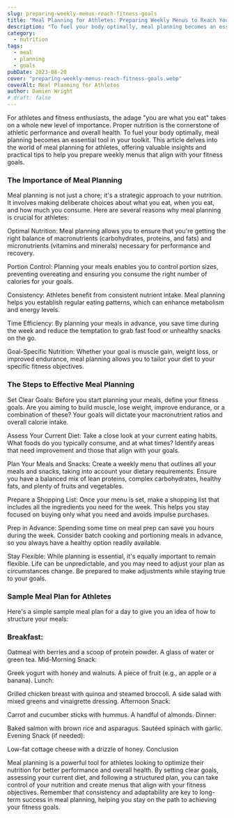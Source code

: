 ```yaml
---
slug: preparing-weekly-menus-reach-fitness-goals
title: "Meal Planning for Athletes: Preparing Weekly Menus to Reach Your Fitness Goals"
description: "To fuel your body optimally, meal planning becomes an essential tool in your toolkit."
category:
  - nutrition
tags:
  - meal
  - planning
  - goals
pubDate: 2023-08-20
cover: "preparing-weekly-menus-reach-fitness-goals.webp"
coverAlt: Meal Planning for Athletes
author: Damien Wright
# draft: false
---
```


For athletes and fitness enthusiasts, the adage "you are what you eat" takes on a whole new level of importance. Proper nutrition is the cornerstone of athletic performance and overall health. To fuel your body optimally, meal planning becomes an essential tool in your toolkit. This article delves into the world of meal planning for athletes, offering valuable insights and practical tips to help you prepare weekly menus that align with your fitness goals.

### The Importance of Meal Planning

Meal planning is not just a chore; it's a strategic approach to your nutrition. It involves making deliberate choices about what you eat, when you eat, and how much you consume. Here are several reasons why meal planning is crucial for athletes:

Optimal Nutrition: Meal planning allows you to ensure that you're getting the right balance of macronutrients (carbohydrates, proteins, and fats) and micronutrients (vitamins and minerals) necessary for performance and recovery.

Portion Control: Planning your meals enables you to control portion sizes, preventing overeating and ensuring you consume the right number of calories for your goals.

Consistency: Athletes benefit from consistent nutrient intake. Meal planning helps you establish regular eating patterns, which can enhance metabolism and energy levels.

Time Efficiency: By planning your meals in advance, you save time during the week and reduce the temptation to grab fast food or unhealthy snacks on the go.

Goal-Specific Nutrition: Whether your goal is muscle gain, weight loss, or improved endurance, meal planning allows you to tailor your diet to your specific fitness objectives.

### The Steps to Effective Meal Planning

Set Clear Goals: Before you start planning your meals, define your fitness goals. Are you aiming to build muscle, lose weight, improve endurance, or a combination of these? Your goals will dictate your macronutrient ratios and overall calorie intake.

Assess Your Current Diet: Take a close look at your current eating habits. What foods do you typically consume, and at what times? Identify areas that need improvement and those that align with your goals.

Plan Your Meals and Snacks: Create a weekly menu that outlines all your meals and snacks, taking into account your dietary requirements. Ensure you have a balanced mix of lean proteins, complex carbohydrates, healthy fats, and plenty of fruits and vegetables.

Prepare a Shopping List: Once your menu is set, make a shopping list that includes all the ingredients you need for the week. This helps you stay focused on buying only what you need and avoids impulse purchases.

Prep in Advance: Spending some time on meal prep can save you hours during the week. Consider batch cooking and portioning meals in advance, so you always have a healthy option readily available.

Stay Flexible: While planning is essential, it's equally important to remain flexible. Life can be unpredictable, and you may need to adjust your plan as circumstances change. Be prepared to make adjustments while staying true to your goals.

### Sample Meal Plan for Athletes

Here's a simple sample meal plan for a day to give you an idea of how to structure your meals:

### Breakfast:

Oatmeal with berries and a scoop of protein powder.
A glass of water or green tea.
Mid-Morning Snack:

Greek yogurt with honey and walnuts.
A piece of fruit (e.g., an apple or a banana).
Lunch:

Grilled chicken breast with quinoa and steamed broccoli.
A side salad with mixed greens and vinaigrette dressing.
Afternoon Snack:

Carrot and cucumber sticks with hummus.
A handful of almonds.
Dinner:

Baked salmon with brown rice and asparagus.
Sautéed spinach with garlic.
Evening Snack (if needed):

Low-fat cottage cheese with a drizzle of honey.
Conclusion

Meal planning is a powerful tool for athletes looking to optimize their nutrition for better performance and overall health. By setting clear goals, assessing your current diet, and following a structured plan, you can take control of your nutrition and create menus that align with your fitness objectives. Remember that consistency and adaptability are key to long-term success in meal planning, helping you stay on the path to achieving your fitness goals.
